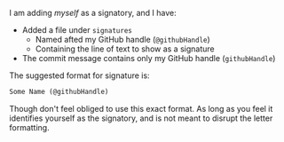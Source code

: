 I am adding *myself* as a signatory, and I have:

 - Added a file under `signatures`
    - Named afted my GitHub handle (`@githubHandle`)
    - Containing the line of text to show as a signature
 - The commit message contains only my GitHub handle (`githubHandle`)

The suggested format for signature is:

```txt
Some Name (@githubHandle)
```

Though don't feel obliged to use this exact format. As long as you feel it identifies yourself as the signatory, and is not meant to disrupt the letter formatting.
